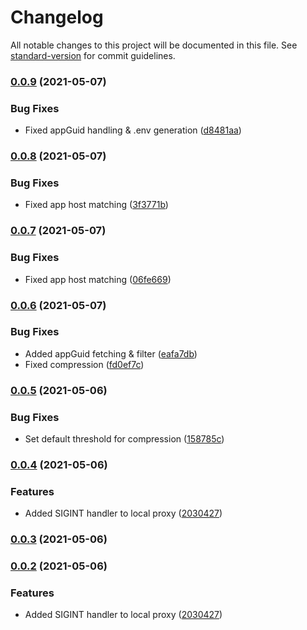 # Changelog

All notable changes to this project will be documented in this file. See [standard-version](https://github.com/conventional-changelog/standard-version) for commit guidelines.

### [0.0.9](https://github.com/leo-ls/cf-destination-proxy/compare/v0.0.8...v0.0.9) (2021-05-07)


### Bug Fixes

* Fixed appGuid handling & .env generation ([d8481aa](https://github.com/leo-ls/cf-destination-proxy/commit/d8481aa097652128c10266ff150ed99587a83588))

### [0.0.8](https://github.com/leo-ls/cf-destination-proxy/compare/v0.0.7...v0.0.8) (2021-05-07)


### Bug Fixes

* Fixed app host matching ([3f3771b](https://github.com/leo-ls/cf-destination-proxy/commit/3f3771bd808199b0e1cc926fa95ac8ea3050027a))

### [0.0.7](https://github.com/leo-ls/cf-destination-proxy/compare/v0.0.6...v0.0.7) (2021-05-07)


### Bug Fixes

* Fixed app host matching ([06fe669](https://github.com/leo-ls/cf-destination-proxy/commit/06fe669b31bf78e3206a0c087f5ceceba446e905))

### [0.0.6](https://github.com/leo-ls/cf-destination-proxy/compare/v0.0.5...v0.0.6) (2021-05-07)


### Bug Fixes

* Added appGuid fetching & filter ([eafa7db](https://github.com/leo-ls/cf-destination-proxy/commit/eafa7db033aa122426ebe459310967eb7b97629a))
* Fixed compression ([fd0ef7c](https://github.com/leo-ls/cf-destination-proxy/commit/fd0ef7c5b619f6ff48edf4ea75621398a9101b95))

### [0.0.5](https://github.com/leo-ls/cf-destination-proxy/compare/v0.0.4...v0.0.5) (2021-05-06)


### Bug Fixes

* Set default threshold for compression ([158785c](https://github.com/leo-ls/cf-destination-proxy/commit/158785c8ceb880e4a4434708ce312364ebda7314))

### [0.0.4](https://github.com/leo-ls/cf-destination-proxy/compare/v0.0.0...v0.0.4) (2021-05-06)


### Features

* Added SIGINT handler to local proxy ([2030427](https://github.com/leo-ls/cf-destination-proxy/commit/2030427d54f4c44c596fbfab17820970c25dadcb))

### [0.0.3](https://github.com/leo-ls/cf-destination-proxy/compare/v0.0.2...v0.0.3) (2021-05-06)

### [0.0.2](https://github.com/leo-ls/cf-destination-proxy/compare/v0.0.0...v0.0.2) (2021-05-06)


### Features

* Added SIGINT handler to local proxy ([2030427](https://github.com/leo-ls/cf-destination-proxy/commit/2030427d54f4c44c596fbfab17820970c25dadcb))
